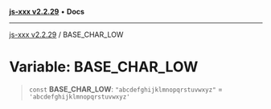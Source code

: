 [**js-xxx v2.2.29**](../README.md) • **Docs**

***

[js-xxx v2.2.29](../README.md) / BASE\_CHAR\_LOW

# Variable: BASE\_CHAR\_LOW

> `const` **BASE\_CHAR\_LOW**: `"abcdefghijklmnopqrstuvwxyz"` = `'abcdefghijklmnopqrstuvwxyz'`
